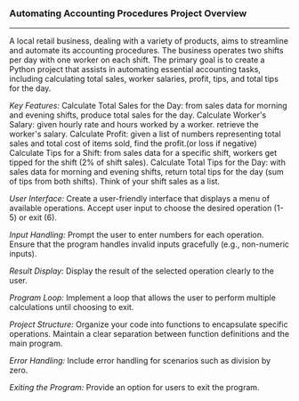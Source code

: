 ### Automating Accounting Procedures Project Overview

---

A local retail business, dealing with a variety of products, aims to streamline and automate its accounting procedures. The business operates two shifts per day with one worker on each shift. The primary goal is to create a Python project that assists in automating essential accounting tasks, including calculating total sales, worker salaries, profit, tips, and total tips for the day.

*Key Features:*
Calculate Total Sales for the Day: from sales data for morning and evening shifts, produce total sales for the day.
Calculate Worker's Salary: given hourly rate and hours worked by a worker. retrieve the worker's salary.
Calculate Profit: given a list of numbers representing total sales and total cost of items sold, find the profit.(or loss if negative)
Calculate Tips for a Shift: from sales data for a specific shift, workers get tipped for the shift (2% of shift sales).
Calculate Total Tips for the Day: with sales data for morning and evening shifts, return total tips for the day (sum of tips from both shifts).
	Think of your shift sales as a list.

*User Interface:*
Create a user-friendly interface that displays a menu of available operations.
Accept user input to choose the desired operation (1-5) or exit (6).

*Input Handling:*
Prompt the user to enter numbers for each operation.
Ensure that the program handles invalid inputs gracefully (e.g., non-numeric inputs).

*Result Display:*
Display the result of the selected operation clearly to the user.

*Program Loop:*
Implement a loop that allows the user to perform multiple calculations until choosing to exit.

*Project Structure:*
Organize your code into functions to encapsulate specific operations.
Maintain a clear separation between function definitions and the main program.

*Error Handling:*
Include error handling for scenarios such as division by zero.

*Exiting the Program:*
Provide an option for users to exit the program.

